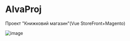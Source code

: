 # AlvaProj
Проект "Книжковий магазин"(Vue StoreFront+Magento)

![image](https://user-images.githubusercontent.com/73743934/175017760-a0df6902-fb68-4207-9221-ddb10570dd95.png)



